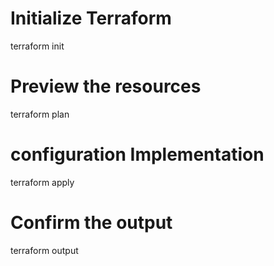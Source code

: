 # Initialize Terraform
terraform init

# Preview the resources
terraform plan

# configuration Implementation
terraform apply

# Confirm the output
terraform output
